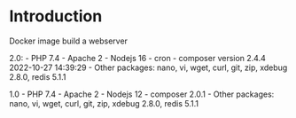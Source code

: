 # Introduction

Docker image build a webserver

2.0:
    - PHP 7.4
    - Apache 2
    - Nodejs 16
    - cron
    - composer version 2.4.4 2022-10-27 14:39:29
    - Other packages: nano, vi, wget, curl, git, zip, xdebug 2.8.0, redis 5.1.1

1.0
    - PHP 7.4
    - Apache 2
    - Nodejs 12
    - composer 2.0.1
    - Other packages: nano, vi, wget, curl, git, zip, xdebug 2.8.0, redis 5.1.1
